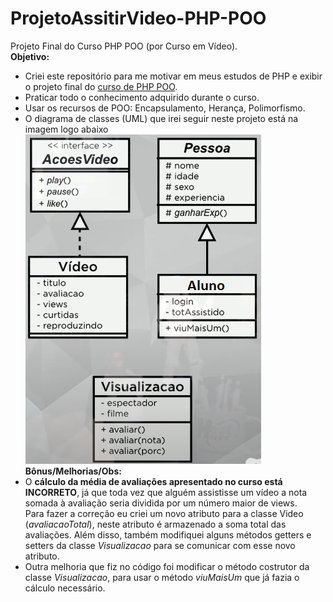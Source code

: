 # ProjetoAssitirVideo-PHP-POO  
 Projeto Final do Curso PHP POO (por Curso em Vídeo).  
**Objetivo:**  
  - Criei este repositório para me motivar em meus estudos de PHP e exibir o projeto final do [curso de PHP POO](https://www.cursoemvideo.com/course/php-poo).  
  - Praticar todo o conhecimento adquirido durante o curso.  
  - Usar os recursos de POO: Encapsulamento, Herança, Polimorfismo.  
  - O diagrama de classes (UML) que irei seguir neste projeto está na imagem logo abaixo
  ![Imagem do diagrama de classes](UML-Diagram-Class.png)
**Bônus/Melhorias/Obs:**  
  - O **cálculo da média de avaliações apresentado no curso está INCORRETO**, já que toda vez que alguém assistisse um vídeo a nota somada à avaliação  seria dividida por um número maior de views.  
  Para fazer a correção eu criei um novo atributo para a classe Video (*avaliacaoTotal*), neste atributo é armazenado a soma total das avaliações. Além disso, também modifiquei alguns métodos getters e setters da classe *Visualizacao* para se comunicar com esse novo atributo.  
  - Outra melhoria que fiz no código foi modificar o método costrutor da classe *Visualizacao*, para usar o método *viuMaisUm* que já fazia o cálculo necessário.  